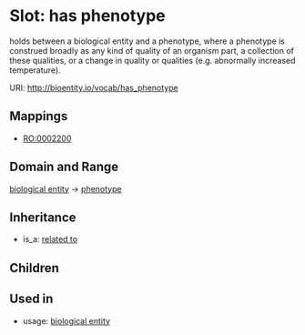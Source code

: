 # Slot: has phenotype


holds between a biological entity and a phenotype, where a phenotype is construed broadly as any kind of quality of an organism part, a collection of these qualities, or a change in quality or qualities (e.g. abnormally increased temperature).

URI: http://bioentity.io/vocab/has_phenotype
## Mappings

 * [RO:0002200](http://purl.obolibrary.org/obo/RO_0002200)
## Domain and Range

[biological entity](BiologicalEntity.md) -> [phenotype](Phenotype.md)
## Inheritance

 *  is_a: [related to](related_to.md)
## Children

## Used in

 *  usage: [biological entity](BiologicalEntity.md)
